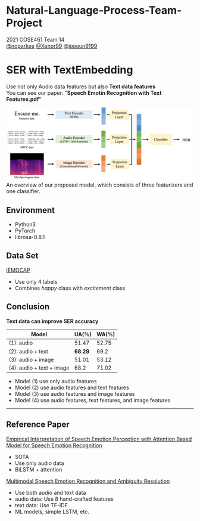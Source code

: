 # Natural-Language-Process-Team-Project
2021 COSE461 Team 14   
[@noparkee](https://github.com/noparkee) [@Xenor99](https://github.com/Xenor99) [@jooeun9199](https://github.com/jooeun9199)

# SER with TextEmbedding
Use not only Audio data features but also **Text data features**      
You can see our paper: "**Speech Emotin Recognition with Text Features.pdf**"


![ourmodel](model.png)   
An overview of our proposed model, which consists of three featurizers and one classifier.

## Environment
- Python3
- PyTorch
- librosa-0.8.1

## Data Set
[IEMOCAP](https://sail.usc.edu/iemocap/)
- Use only 4 labels
- Combines _happy_ class with _excitement_ class

## Conclusion
**Text data can improve SER accuracy**

|Model|UA(%)|WA(%)|
|------|---|---|
|(1): audio|51.47|52.75|
|(2): audio + text|**68.29**|69.2|
|(3): audio + image|51.01|53.12|
|(4): audio + text + image|68.2|71.02|

- Model (1) use only audio features
- Model (2) use audio features and text features
- Model (3) use audio features and image features
- Model (4) use audio features, text features, and image features

---
## Reference Paper
[Empirical Interpretation of Speech Emotion Perception with Attention Based Model for Speech Emotion Recognition](http://www.interspeech2020.org/uploadfile/pdf/Thu-2-2-8.pdf)
- SOTA
- Use only audio data
- BiLSTM + attention

[Multimodal Speech Emotion Recognition and Ambiguity Resolution](https://arxiv.org/pdf/1904.06022v1.pdf)
- Use both audio and text data
- audio data: Use 8 hand-crafted features
- text data: Use TF-IDF
- ML models, simple LSTM, etc.
